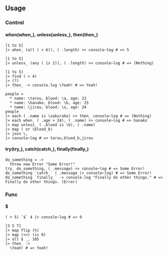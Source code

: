 ## Usage

### Control
#### when(when_), unless(unless_), then(then_)
```livescript
[1 to 5]
|> when_ (all ( < 6)), ( .length) >> console~log # => 5
```
```livescript
[1 to 5]
|> unless_ (any ( is 2)), ( .length) >> console~log # => (Nothing)
```
```livescript
[1 to 5]
|> find ( > 4)
|> (?)
|> then_ -> console.log \Yeah! # => Yeah!
```
```livescript
people =
  * name: \tarou, blood: \a, age: 23
  * name: \hanako, blood: \b, age: 25
  * name: \jirou, blood: \o, age: 24
people
|> each ( .name is \sakurako) >> then_ console~log # => (Nothing)
|> each when_ ( .age > 24), ( .name) >> console~log # => hanako
|> map unless_ ( .blood is \b), ( .name)
|> map ( or \blood_b)
|> join \,
|> console~log # => tarou,blood_b,jirou
```
#### try(try_), catch(catch_), finally(finally_)
```livescript
do_something = ->
  throw new Error "Some Error!"
try_ do_something, ( .message) >> console~log # => Some Error!
do_something `catch_` ( .message |> console~log) # => Some Error!
do_something `finally_` -> console.log "Finally do other things." # => Finally do other things. (Error)
```

### Func
#### $
```livescript
( + 5) `$` 4 |> console~log # => 9
```
```livescript
[3 5 7]
|> map flip (%)
|> map (<<) (is 0)
|> all $ _, 105
|> then_ ->
  \Yeah! # => Yeah!
```

